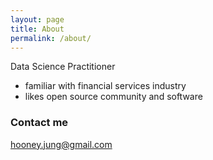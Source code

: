 ```yaml
---
layout: page
title: About
permalink: /about/
---
```


Data Science Practitioner 
- familiar with financial services industry
- likes open source community and software


### Contact me

[hooney.jung@gmail.com](mailto:hooney.jung@gmail.com)
